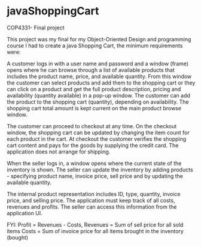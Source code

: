 # javaShoppingCart
COP4331- Final project   


This project was my final for my Object-Oriented Design and programming course
I had to create a java Shopping Cart, the minimum requirements were:


  A customer logs in with a user name and password and a window (frame) opens where he can browse
  through a list of available products that includes the product name, price, and available quantity.
  From this window the customer can select products and add them to the shopping cart or they can click on a product and get the full
  product description, pricing and availability (quantity available) in a pop-up window. The
  customer can add the product to the shopping cart (quantity), depending on availability.
  The shopping cart total amount is kept current on the main product browse window.


  The customer can proceed to checkout at any time. On the checkout window, the shopping
  cart can be updated by changing the item count for each product in the cart. At checkout
  the customer verifies the shopping cart content and pays for the goods by
  supplying the credit card. The application does not arrange for shipping. 

  When the seller logs in, a window opens where the current state of the inventory is shown.
  The seller can update the inventory by adding products - specifying product name, invoice price,
  sell price and by updating the available quantity.

  The internal product representation includes ID, type, quantity, invoice price, and
  selling price. The application must keep track of all costs, revenues and profits.
  The seller can access this information from the application UI.



  FYI:
  Profit = Revenues - Costs,
  Revenues = Sum of sell price for all sold items
  Costs = Sum of invoice price for all items brought in the inventory (bought)
